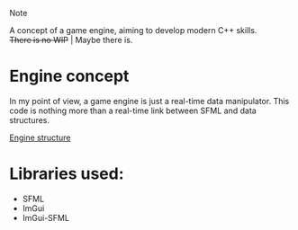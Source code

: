 > [!NOTE]  
> A concept of a game engine, aiming to develop modern C++ skills.  
> ~~There is no WIP~~ | Maybe there is.

# Engine concept  
In my point of view, a game engine is just a real-time data manipulator. This code is nothing more than a real-time link between SFML and data structures.  

[Engine structure](/Engine.md)
# Libraries used:
- SFML
- ImGui
- ImGui-SFML
